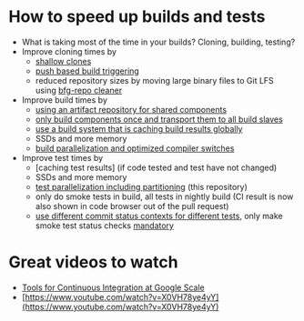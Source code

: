 # How to speed up builds and tests

* What is taking most of the time in your builds? Cloning, building, testing?
* Improve cloning times by
  - [shallow clones](https://issues.jenkins-ci.org/browse/JENKINS-24728)
  - [push based build triggering](https://wiki.jenkins-ci.org/display/JENKINS/GitHub+Plugin#GitHubPlugin-TriggerabuildwhenachangeispushedtoGitHub)
  - reduced repository sizes by moving large binary files to Git LFS using [bfg-repo cleaner](https://github.com/rtyley/bfg-repo-cleaner/releases/tag/v1.12.5)
* Improve build times by
  - [using an artifact repository for shared components](http://www.slideshare.net/SonatypeCorp/white-paper-concepts-and-benefits-of-repository-management)
  - [only build components once and transport them to all build slaves](https://wiki.jenkins-ci.org/display/JENKINS/Copy+Artifact+Plugin)
  - [use a build system that is caching build results globally](https://buckbuild.com/concept/what_makes_buck_so_fast.html)
  - SSDs and more memory
  - [build parallelization and optimized compiler switches](https://rogerkeays.com/why-is-maven-so-slow)
* Improve test times by
  - [caching test results] (if code tested and test have not changed)
  - SSDs and more memory
  - [test parallelization including partitioning](https://github.com/jenkinsci/pipeline-plugin/blob/master/TUTORIAL.md) (this repository)
  - only do smoke tests in build, all tests in nightly build (CI result is now also shown in code browser out of the pull request)
  - [use different commit status contexts for different tests](https://wiki.jenkins-ci.org/display/JENKINS/GitHub+Plugin), only make smoke test status checks [mandatory](https://help.github.com/articles/enabling-required-status-checks/)

# Great videos to watch

* [Tools for Continuous Integration at Google Scale](https://www.youtube.com/watch?v=KH2_sB1A6lA)
* [https://www.youtube.com/watch?v=X0VH78ye4yY](https://www.youtube.com/watch?v=X0VH78ye4yY) 

